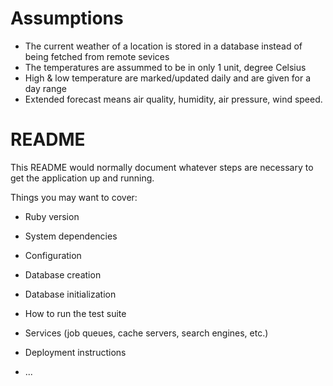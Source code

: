 # Assumptions

* The current weather of a location is stored in a database instead of being fetched from remote sevices
* The temperatures are assummed to be in only 1 unit, degree Celsius
* High & low temperature are marked/updated daily and are given for a day range
* Extended forecast means air quality, humidity, air pressure, wind speed.

# README



This README would normally document whatever steps are necessary to get the
application up and running.

Things you may want to cover:

* Ruby version

* System dependencies

* Configuration

* Database creation

* Database initialization

* How to run the test suite

* Services (job queues, cache servers, search engines, etc.)

* Deployment instructions

* ...
